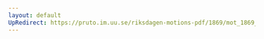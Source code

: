 ```yaml
---
layout: default
UpRedirect: https://pruto.im.uu.se/riksdagen-motions-pdf/1869/mot_1869__fk__9/mot_1869__fk__9-002.pdf
---
```

